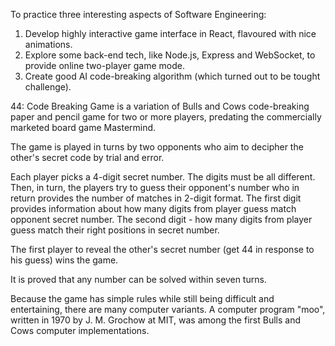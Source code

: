 To practice three interesting aspects of Software Engineering: 
1. Develop highly interactive game interface in React, flavoured with nice animations.
2. Explore some back-end tech, like Node.js, Express and WebSocket, to provide online two-player game mode.
3. Create good AI code-breaking algorithm (which turned out to be tought challenge).

44: Code Breaking Game 
is a variation of Bulls and Cows code-breaking paper and pencil game for two or more players, predating the commercially marketed board game Mastermind.

The game is played in turns by two opponents who aim to decipher the other's secret code by trial and error.

Each player picks a 4-digit secret number. The digits must be all different. 
Then, in turn, the players try to guess their opponent's number who in return provides the number of matches in 2-digit format. 
The first digit provides information about how many digits from player guess match opponent secret number.
The second digit - how many digits from player guess match their right positions in secret number.

The first player to reveal the other's secret number (get 44 in response to his guess) wins the game.

It is proved that any number can be solved within seven turns.

Because the game has simple rules while still being difficult and entertaining, there are many computer variants.
A computer program "moo", written in 1970 by J. M. Grochow at MIT, was among the first Bulls and Cows computer implementations.